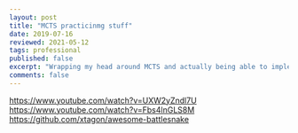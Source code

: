 ```yaml
---
layout: post
title: "MCTS practicinmg stuff"
date: 2019-07-16
reviewed: 2021-05-12
tags: professional
published: false
excerpt: "Wrapping my head around MCTS and actually being able to implement it in games.  "
comments: false
---
```


https://www.youtube.com/watch?v=UXW2yZndl7U
https://www.youtube.com/watch?v=Fbs4lnGLS8M
https://github.com/xtagon/awesome-battlesnake
